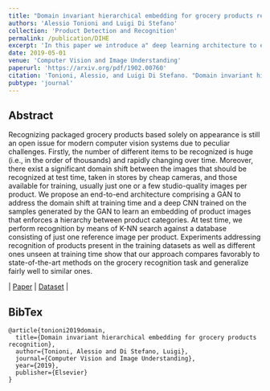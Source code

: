 ```yaml
---
title: "Domain invariant hierarchical embedding for grocery products recognition"
authors: 'Alessio Tonioni and Luigi Di Stefano'
collection: 'Product Detection and Recognition'
permalink: /publication/DIHE
excerpt: 'In this paper we introduce a" deep learning architecture to effectively learn embedddings relying only on few samples and in presence of domain shifts.'
date: 2019-05-01
venue: 'Computer Vision and Image Understanding'
paperurl: 'https://arxiv.org/pdf/1902.00760'
citation: 'Tonioni, Alessio, and Luigi Di Stefano. "Domain invariant hierarchical embedding for grocery products recognition." Computer Vision and Image Understanding (2019).'
pubtype: 'journal'
---
```

## Abstract
Recognizing packaged grocery products based solely on appearance is still an open issue for modern computer vision systems due to peculiar challenges. Firstly, the number of different items to be recognized is huge (i.e., in the order of thousands) and rapidly changing over time. Moreover, there exist a significant domain shift between the images that should be recognized at test time, taken in stores by cheap cameras, and those available for training, usually just one or a few studio-quality images per product. We propose an end-to-end architecture comprising a GAN to address the domain shift at training time and a deep CNN trained on the samples generated by the GAN to learn an embedding of product images that enforces a hierarchy between product categories. At test time, we perform recognition by means of K-NN search against a database consisting of just one reference image per product. Experiments addressing recognition of products present in the training datasets as well as different ones unseen at training time show that our approach compares favorably to state-of-the-art methods on the grocery recognition task and generalize fairly well to similar ones.

| [Paper](https://arxiv.org/pdf/1902.00760) | [Dataset](https://drive.google.com/open?id=1vvB1hvKhr4pE8zUpPImlogA6kof-kLVN) |

## BibTex
```
@article{tonioni2019domain,
  title={Domain invariant hierarchical embedding for grocery products recognition},
  author={Tonioni, Alessio and Di Stefano, Luigi},
  journal={Computer Vision and Image Understanding},
  year={2019},
  publisher={Elsevier}
}

```